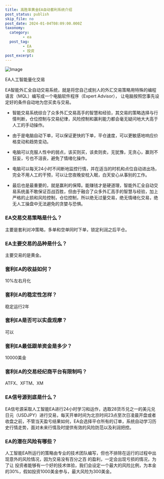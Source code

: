 ```yaml
---
title: 高胜率黄金EA自动套利系统介绍
post_status: publish
skip_file: no
post_date: 2024-01-04T08:09:00.000Z
taxonomy:
  category:
        - ea
  post_tag:
        - EA
        - 投资
post_excerpt: 
---
```

![Image](https://cdn.fendou.la/dou/2021/09/ea-trder.jpg)

EA人工智能量化交易

EA智能外汇全自动交易系统，就是将您自己或别人的外汇交易策略用特殊的编程语言（MQL）编写成一个电脑软件程序（Expert Advisor）， 让电脑按照您事先设定好的条件自动地为您买卖与交易。

* 智能交易系统综合了众多外汇交易高手的智慧和经验，其交易的策略选择与行情判断，仓位控制与交易纪律，风险控制和赢利能力都会毫无疑问地大大高于人工的手动操作。

* 由于是电脑自动下单，可以保证更快的下单，平仓速度，可以更敏感地响应价格变动和趋势变动。

* 电脑可以克服人性中的弱点，该买则买，该卖则卖，无犹豫，无贪心，赢则不狂妄，亏也不沮丧，避免了情绪化操作。

* 电脑可以每天24小时不间断地监控行情，并在适当的时机和点位自动进出场，完全不用人工的干预，可以让您夜晚安枕入眠，白天安心从事别的工作。

* 最后也是最重要的，就是赢利的保障。能赚钱才是硬道理，智能外汇全自动交易系统虽不敢保证百战百胜，但由于融合了众多外汇高手的智慧与经验，加上严格的止损和风险控制，仓位控制，所以绝无过量交易，绝无情绪化交易，绝无人工操盘中无法避免的贪婪与恐惧。

### EA交易交易策略是什么？

主要是套利对冲策略，多单和空单同时下单，锁定利润之后平仓。

### EA主要交易的品种是什么？

主要交易的是黄金。

### 套利EA的收益如何？

10%左右月化

### 套利EA的稳定性怎样？

稳定运行2年

### 套利EA是否可以实盘观摩？

可以

### 套利EA最低跟单资金是多少？

10000美金

### 套利EA的交易经纪商平台有限制吗？

ATFX、XFTM、XM

### EA信号源到底是什么？

EA信号源采取人工智能EA进行24小时学习和运作，选取28货币兑之一的美元兑日元（USDJPY）进行交易，每天开单时间为北京时间23点至次日凌晨开盘或者收盘之前，不管当天盈亏结果如何，EA会选择平仓所有的订单，系统自动学习历史行情走势，面对未来行情及时提供有效的风险防范以及利润把控。

### EA的潜在风险有哪些？

人工智能EA所运行的策略由专业的技术团队编写，但也不排除在运行的过程中出现意外的风险情况，因为交易没有百分之百 的盈利，一定会出现亏损的情况，为了让 投资者能够有一个好的技术体验，我们会设定一个最大的风险比例，为本金的30%，假如投资1000美金参与，最大风险为300美金。